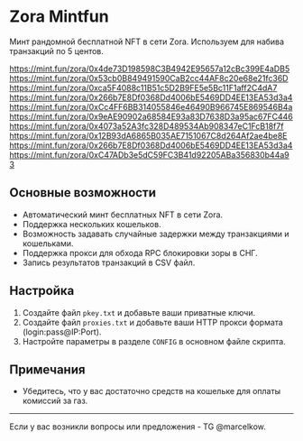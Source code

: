 # Zora Mintfun

Минт рандомной бесплатной NFT в сети Zora. 
Используем для набива транзакций по 5 центов.

https://mint.fun/zora/0x4de73D198598C3B4942E95657a12cBc399E4aDB5
https://mint.fun/zora/0x53cb0B849491590CaB2cc44AF8c20e68e21fc36D
https://mint.fun/zora/0xca5F4088c11B51c5D2B9FE5e5Bc11F1aff2C4dA7
https://mint.fun/zora/0x266b7E8Df0368Dd4006bE5469DD4EE13EA53d3a4
https://mint.fun/zora/0xCc4FF6BB314055846e46490B966745E869546B4a
https://mint.fun/zora/0x9eAE90902a68584E93a83D7638D3a95ac67FC446
https://mint.fun/zora/0x4073a52A3fc328D489534Ab908347eC1FcB18f7f
https://mint.fun/zora/0x12B93dA6865B035AE7151067C8d264Af2ae4be8E
https://mint.fun/zora/0x266b7E8Df0368Dd4006bE5469DD4EE13EA53d3a4
https://mint.fun/zora/0xC47ADb3e5dC59FC3B41d92205ABa356830b44a93

## Основные возможности

- Автоматический минт бесплатных NFT в сети Zora.
- Поддержка нескольких кошельков.
- Возможность задавать случайные задержки между транзакциями и кошельками.
- Поддержка прокси для обхода RPC блокировки зоры в СНГ.
- Запись результатов транзакций в CSV файл.

## Настройка

1. Создайте файл `pkey.txt` и добавьте ваши приватные ключи.
2. Создайте файл `proxies.txt` и добавьте ваши HTTP прокси формата (login:pass@IP:Port).
3. Настройте параметры в разделе `CONFIG` в основном файле скрипта.

## Примечания

- Убедитесь, что у вас достаточно средств на кошельке для оплаты комиссий за газ.

---

Если у вас возникли вопросы или предложения - TG @marcelkow.
